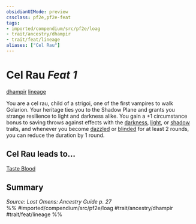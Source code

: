 ```yaml
---
obsidianUIMode: preview
cssclass: pf2e,pf2e-feat
tags:
- imported/compendium/src/pf2e/loag
- trait/ancestry/dhampir
- trait/feat/lineage
aliases: ["Cel Rau"]
---
```

# Cel Rau  *Feat 1*  
[dhampir](dhampir-b1.md)  [lineage](lineage-apg.md)  


You are a cel rau, child of a strigoi, one of the first vampires to walk Golarion. Your heritage ties you to the Shadow Plane and grants you strange resilience to light and darkness alike. You gain a +1 circumstance bonus to saving throws against effects with the [darkness](rules/traits/darkness.md), [light](rules/traits/light.md), or [shadow](rules/traits/shadow.md) traits, and whenever you become [dazzled](conditions.md#Dazzled) or [blinded](conditions.md#Blinded) for at least 2 rounds, you can reduce the duration by 1 round.

## Cel Rau leads to...

[Taste Blood](taste-blood-loag.md)

## Summary

*Source: Lost Omens: Ancestry Guide p. 27*  
%% #imported/compendium/src/pf2e/loag #trait/ancestry/dhampir #trait/feat/lineage %%